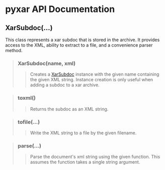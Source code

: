 # pyxar API Documentation #

## XarSubdoc(...) ##

This class represents a xar subdoc that is stored in the archive. It provides access to the XML, ability to extract to a file, and a convenience parser method.

> ### XarSubdoc(name, xml) ###
> > Creates a [XarSubdoc](pyxar_API_xarfile_XarSubdoc.md) instance with the given name containing the given XML string. Instance creation is only useful when adding a subdoc to a xar archive.


> ### toxml() ###
> > Returns the subdoc as an XML string.


> ### tofile(...) ###
> > Write the XML string to a file by the given filename.


> ### parse(...) ###
> > Parse the document's xml string using the given function. This assumes the function takes a single string argument.
